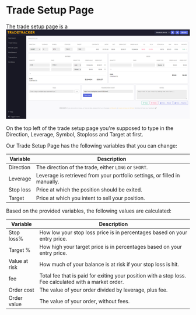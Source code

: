 # Trade Setup Page
The trade setup page is a 
![Trade Setup Page](tradesetuppage.png)

On the top left of the trade setup page you're supposed to type in the Direction, Leverage, Symbol, Stoploss and Target at first.

Our Trade Setup Page has the following variables that you can change:

|Variable|Description|
|--|--|
|Direction|The direction of the trade, either `LONG` or `SHORT`.|
|Leverage|Leverage is retrieved from your portfolio settings, or filled in manually.|
|Stop loss|Price at which the position should be exited.|
|Target|Price at which you intent to sell your position.|


Based on the provided variables, the following values are calculated:

|Variable|Description|
|--|--|
|Stop loss%| How low your stop loss price is in percentages based on your entry price.|
|Target %|How high your target price is in percentages based on your entry price.|
|Value at risk| How much of your balance is at risk if your stop loss is hit.|
|fee|Total fee that is paid for exiting your position with a stop loss. Fee calculated with a market order.|
|Order cost|The value of your order divided by leverage, plus fee.|
|Order value|The value of your order, without fees.|

